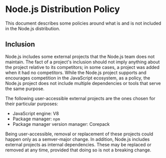 # Node.js Distribution Policy

This document describes some policies around what is and is not included in the
Node.js distribution.

## Inclusion

Node.js includes some external projects that the Node.js team does not maintain.
The fact of a project's inclusion should not imply anything about the project
relative to its competitors; in some cases, a project was added when it had no
competitors. While the Node.js project supports and encourages competition in the
JavaScript ecosystem, as a policy, the Node.js project does not include multiple
dependencies or tools that serve the same purpose.

The following user-accessible external projects are the ones chosen for their
particular purposes:

* JavaScript engine: V8
* Package manager: `npm`
* Package manager version manager: Corepack

Being user-accessible, removal or replacement of these projects could happen
only as a semver-major change. In addition, Node.js includes external projects
as internal dependencies. These may be replaced or removed at any time, provided
that doing so is not a breaking change.
